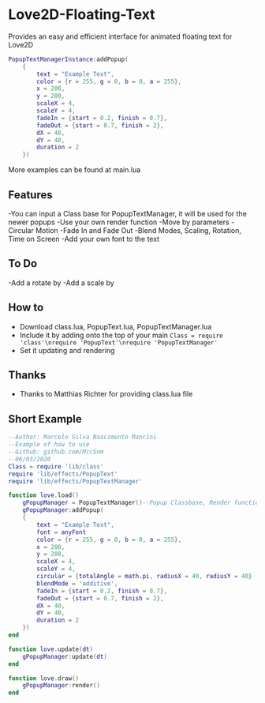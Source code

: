 # Love2D-Floating-Text
Provides an easy and efficient interface for animated floating text for Love2D
```lua
PopupTextManagerInstance:addPopup(
    {
        text = "Example Text",
        color = {r = 255, g = 0, b = 0, a = 255},
        x = 200,
        y = 200,
        scaleX = 4,
        scaleY = 4,
        fadeIn = {start = 0.2, finish = 0.7},
        fadeOut = {start = 0.7, finish = 2},
        dX = 40,
        dY = 40,
        duration = 2
    })
```
More examples can be found at main.lua

## Features
-You can input a Class base for PopupTextManager, it will be used for the newer popups
-Use your own render function
-Move by parameters
-Circular Motion
-Fade In and Fade Out
-Blend Modes, Scaling, Rotation, Time on Screen
-Add your own font to the text

## To Do
-Add a rotate by
-Add a scale by

## How to
- Download class.lua, PopupText.lua, PopupTextManager.lua
- Include it by adding onto the top of your main `Class = require 'class'\nrequire 'PopupText'\nrequire 'PopupTextManager'`
- Set it updating and rendering

## Thanks
- Thanks to Matthias Richter for providing class.lua file

## Short Example

```lua
--Author: Marcelo Silva Nascimento Mancini
--Example of how to use
--Github: github.com/MrcSnm
--06/03/2020
Class = require 'lib/class'
require 'lib/effects/PopupText'
require 'lib/effects/PopupTextManager'

function love.load()
    gPopupManager = PopupTextManager()--Popup Classbase, Render function
    gPopupManager:addPopup(
    {
        text = "Example Text",
        font = anyFont
        color = {r = 255, g = 0, b = 0, a = 255},
        x = 200,
        y = 200,
        scaleX = 4,
        scaleY = 4,
        circular = {totalAngle = math.pi, radiusX = 40, radiusY = 40}
        blendMode = 'additive',
        fadeIn = {start = 0.2, finish = 0.7},
        fadeOut = {start = 0.7, finish = 2},
        dX = 40,
        dY = 40,
        duration = 2
    })
end

function love.update(dt)
    gPopupManager:update(dt)
end

function love.draw()
    gPopupManager:render()
end

```